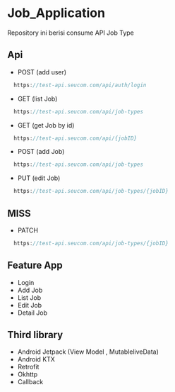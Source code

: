 # Job_Application
Repository ini berisi consume API Job Type
## Api
- POST (add user)
```kotlin
  https://test-api.seucom.com/api/auth/login
```
- GET (list Job)
```kotlin
  https://test-api.seucom.com/api/job-types
```
- GET (get Job by id)
```kotlin
  https://test-api.seucom.com/api/{jobID}
```
- POST (add Job)
```kotlin
  https://test-api.seucom.com/api/job-types
```
- PUT (edit Job)
```kotlin
  https://test-api.seucom.com/api/job-types/{jobID}
```
 ## MISS
- PATCH
```kotlin
  https://test-api.seucom.com/api/job-types/{jobID}
```
## Feature App
- Login
- Add Job
- List Job
- Edit Job
- Detail Job


## Third library
- Android Jetpack (View Model , MutableliveData)
- Android KTX
- Retrofit
- Okhttp
- Callback

 
